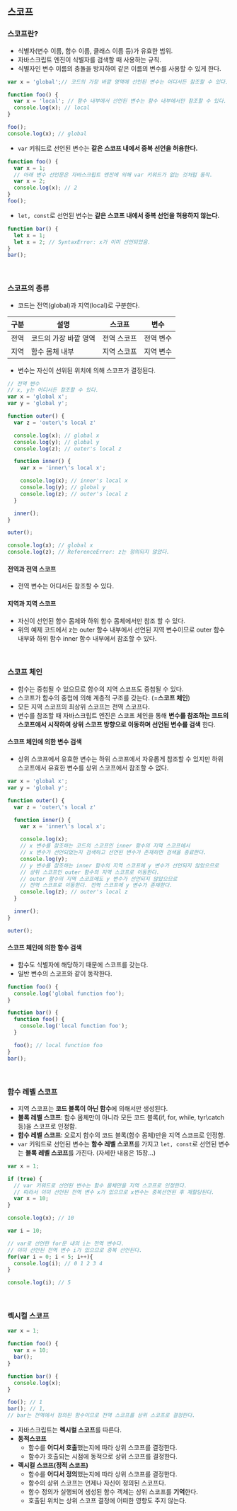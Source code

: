 ## 스코프
### 스코프란?
- 식별자(변수 이름, 함수 이름, 클래스 이름 등)가 유효한 범위.
- 자바스크립트 엔진이 식별자를 검색할 때 사용하는 규칙.
- 식별자인 변수 이름의 충돌을 방지하여 같은 이름의 변수를 사용할 수 있게 한다.
```js
var x = 'global';// 코드의 가장 바깥 영역에 선언된 변수는 어디서든 참조할 수 있다.

function foo() {
  var x = 'local'; // 함수 내부에서 선언된 변수는 함수 내부에서만 참조할 수 있다.
  console.log(x); // local
}

foo();
console.log(x); // global
```
-  `var` 키워드로 선언된 변수는 **같은 스코프 내에서 중복 선언을 허용한다.**
```js
function foo() {
  var x = 1;
  // 아래 변수 선언문은 자바스크립트 엔진에 의해 var 키워드가 없는 것처럼 동작.
  var x = 2;
  console.log(x); // 2
}
foo();
```
- `let, const`로 선언된 변수는 **같은 스코프 내에서 중복 선언을 허용하지 않는다.**
```js
function bar() {
  let x = 1;
  let x = 2; // SyntaxError: x가 이미 선언되었음.
}
bar();
```

<br>

### 스코프의 종류
- 코드는 전역(global)과 지역(local)로 구분한다.

구분 | 설명 | 스코프 | 변수
:--:|--|:--:|:--:
전역 | 코드의 가장 바깥 영역 | 전역 스코프 | 전역 변수
지역 | 함수 몸체 내부 | 지역 스코프 | 지역 변수

- 변수는 자신이 선위된 위치에 의해 스코프가 결정된다.
```js
// 전역 변수
// x, y는 어디서든 참조할 수 있다.
var x = 'global x';
var y = 'global y';

function outer() {
  var z = 'outer\'s local z'

  console.log(x); // global x 
  console.log(y); // global y
  console.log(z); // outer's local z

  function inner() {
    var x = 'inner\'s local x';

    console.log(x); // inner's local x
    console.log(y); // global y
    console.log(z); // outer's local z    
  }

  inner();
}

outer();

console.log(x); // global x
console.log(z); // ReferenceError: z는 정의되지 않았다.
```
#### 전역과 전역 스코프
- 전역 변수는 어디서든 참조할 수 있다.


#### 지역과 지역 스코프
- 자신이 선언된 함수 몸체와 하위 함수 몸체에서만 참조 할 수 있다.
- 위의 예제 코드에서 z는 outer 함수 내부에서 선언된 지역 변수이므로 outer 함수 내부와 하위 함수 inner 함수 내부에서 참조할 수 있다.

<br>

### 스코프 체인
- 함수는 중첩될 수 있으므로 함수의 지역 스코프도 중첩될 수 있다.
- 스코프가 함수의 중첩에 의해 계층적 구조를 갖는다. (=**스코프 체인**)
- 모든 지역 스코프의 최상위 스코프는 전역 스코프다.
- 변수를 참조할 때 자바스크립트 엔진은 스코프 체인을 통해 **변수를 참조하는 코드의 스코프에서 시작하여 상위 스코프 방향으로 이동하며 선언된 변수를 검색** 한다.

#### 스코프 체인에 의한 변수 검색
- 상위 스코프에서 유효한 변수는 하위 스코프에서 자유롭게 참조할 수 있지만 하위 스코프에서 유효한 변수를 상위 스코프에서 참조할 수 없다.
```js
var x = 'global x';
var y = 'global y';

function outer() {
  var z = 'outer\'s local z'

  function inner() {
    var x = 'inner\'s local x';

    console.log(x); 
    // x 변수를 참조하는 코드의 스코프인 inner 함수의 지역 스코프에서
    // x 변수가 선언되었는지 검색하고 선언된 변수가 존재하면 검색을 종료한다.
    console.log(y); 
    // y 변수를 참조하는 inner 함수의 지역 스코프에 y 변수가 선언되지 않았으므로 
    // 상위 스코프인 outer 함수의 지역 스코프로 이동한다.
    // outer 함수의 지역 스코프에도 y 변수가 선언되지 않았으므로
    // 전역 스코프로 이동한다. 전역 스코프에 y 변수가 존재한다.
    console.log(z); // outer's local z    
  }

  inner();
}

outer();
```
#### 스코프 체인에 의한 함수 검색
- 함수도 식별자에 해당하기 때문에 스코프를 갖는다.
- 일반 변수의 스코프와 같이 동작한다.
```js
function foo() {
  console.log('global function foo');
}

function bar() {
  function foo() {
    console.log('local function foo');
  }

  foo(); // local function foo
}
bar();
```
<br>

### 함수 레벨 스코프
- 지역 스코프는 **코드 블록이 아닌 함수**에 의해서만 생성된다.
- **블록 레벨 스코프**: 함수 몸체만이 아니라 모든 코드 블록(if, for, while, tyr\catch 등)을 스코프로 인정함.
- **함수 레벨 스코프**: 오로지 함수의 코드 블록(함수 몸체)만을 지역 스코프로 인정함.
- `var` 키워드로 선언된 변수는 **함수 레벨 스코프**를 가지고 `let, const`로 선언된 변수는 **블록 레벨 스코프**를 가진다. (자세한 내용은 15장...)
```js
var x = 1;

if (true) {
  // var 키워드로 선언된 변수는 함수 몸체만을 지역 스코프로 인정한다.
  // 따라서 이미 선언된 전역 변수 x가 있으므로 x변수는 중복선언된 후 재할당된다.
  var x = 10;
}

console.log(x); // 10
```
```js
var i = 10;

// var로 선언한 for문 내의 i는 전역 변수다.
// 이미 선언된 전역 변수 i가 있으므로 중복 선언된다.
for(var i = 0; i < 5; i++){
  console.log(i); // 0 1 2 3 4 
}

console.log(i); // 5
```
<br>

### 렉시컬 스코프
```js
var x = 1;

function foo() {
  var x = 10;
  bar();
}

function bar() {
  console.log(x);
}

foo(); // 1
bar(); // 1, 
// bar는 전역에서 정의된 함수이므로 전역 스코프를 상위 스코프로 결정한다.
```
- 자바스크립트는 **렉시컬 스코프**를 따른다.
- **동적스코프**
  - 함수를 **어디서 호출**했는지에 따라 상위 스코프를 결정한다.
  - 함수가 호출되는 시점에 동적으로 상위 스코프를 결정한다.
- **렉시컬 스코프(정적 스코프)**
  - 함수를 **어디서 정의**했는지에 따라 상위 스코프를 결정한다.
  - 함수의 상위 스코프는 언제나 자신이 정의된 스코프다.
  - 함수 정의가 실행되어 생성된 함수 객체는 상위 스코프를 **기억**한다.
  - 호출된 위치는 상위 스코프 결정에 어떠한 영향도 주지 않는다.

